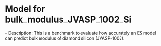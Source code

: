 # Model for bulk_modulus_JVASP_1002_Si
<!--benchmark_description--> - Description: This is a benchmark to evaluate how accurately an ES model can predict bulk modulus of diamond silicon (JVASP-1002).<br><div>            <script type="text/javascript">window.PlotlyConfig = {MathJaxConfig: 'local'};</script>     <script src="https://cdn.plot.ly/plotly-2.9.0.min.js"></script>        <div id="d7fda2f3-1a06-4c1a-8ef2-99f3fb59df1d" class="plotly-graph-div" style="height:100%; width:100%;"></div>      <script type="text/javascript">                  window.PLOTLYENV=window.PLOTLYENV || {};                  if (document.getElementById("d7fda2f3-1a06-4c1a-8ef2-99f3fb59df1d")) {          Plotly.newPlot(            "d7fda2f3-1a06-4c1a-8ef2-99f3fb59df1d",            [{"x":["Tersoff_LAMMPS_ErhartAlbe_2005_SiC__MO_903987585848_004","2005--Erhart-P--Si-C-I--LAMMPS--ipr1","2007--Lee-B-J--Si--LAMMPS--ipr1","2014--Kang-K-H--Si-C--LAMMPS--ipr1","Tersoff_LAMMPS_ErhartAlbe_2005SiII_SiC__MO_408791041969_003","2005--Erhart-P--Si-C-II--LAMMPS--ipr1","2007--Kumagai-T--Si--LAMMPS--ipr1","2019--Aslam-I--Fe-Mn-Si-C--LAMMPS--ipr1","EDIP_JustoBazantKaxiras_1998_Si__MO_958932894036_002","1998--Justo-J-F--Si--LAMMPS--ipr1","2017--Purja-Pun-G-P--Si--LAMMPS--ipr1","ThreeBodyBondOrder_PPM_PurjaPunMishin_2017_Si__MO_566683736730_000","Tersoff_LAMMPS_Tersoff_1988T2_Si__MO_245095684871_003","1988--Tersoff-J--Si-b--LAMMPS--ipr1","Si.tersoff","SiC_1989.tersoff","1988--Tersoff-J--Si-c--LAMMPS--ipr1","Tersoff_LAMMPS_Tersoff_1988T3_Si__MO_186459956893_003","ffield.comb","Tersoff_LAMMPS_Tersoff_1989_SiC__MO_171585019474_003","1989--Tersoff-J--Si-Ge--LAMMPS--ipr1","1994--Tersoff-J--Si-C--LAMMPS--ipr1","1989--Tersoff-J--Si-C--LAMMPS--ipr1","1998--Devanathan-R--Si-C--LAMMPS--ipr1","1990--Tersoff-J--Si-C--LAMMPS--ipr1","Tersoff_LAMMPS_Tersoff_1989_SiGe__MO_350526375143_003","2007--Munetoh-S--Si-O--LAMMPS--ipr1","SiO.tersoff","SiC.tersoff","1985--Stillinger-F-H--Si--LAMMPS--ipr1","2011--Du-Y-A--Si--LAMMPS--ipr1","ThreeBodyBondOrder_WR_WangRockett_1991_Si__MO_081872846741_000","2012--Jiang-C--Si-C--LAMMPS--ipr1","SNAP_ZuoChenLi_2019_Si__MO_869330304805_000","SNAP_ZuoChenLi_2019quadratic_Si__MO_721469752060_000","ThreeBodyCluster_Gong_Gong_1993_Si__MO_407755720412_000","2000--Lenosky-T-J--Si--LAMMPS--ipr1","ThreeBodyCluster_SRS_StephensonRadnySmith_1996_Si__MO_604248666067_000","2018--Starikov-S-V--Si-Au--LAMMPS--ipr2","2020--Starikov-S--Si-Au-Al--LAMMPS--ipr2","ThreeBodyCluster_KP_KaxirasPandey_1988_Si__MO_072486242437_000","ThreeBodyCluster_BH_BiswasHamann_1987_Si__MO_019616213550_000"],"y":[0.0071,0.0071,0.0091,0.0101,0.1029,0.1029,0.2071,1.1921,1.2735,1.2747,1.3711,1.3711,1.4261,1.4261,1.4267,1.4333,1.4339,1.4339,1.4367,1.4371,1.4371,1.4371,1.4371,1.4371,1.4371,1.4371,1.4532,1.4567,1.4567,2.2229,2.2871,2.3652,2.4688,6.2285,9.1866,9.3187,10.809,18.7845,23.249,23.473,29.5858,70.0776],"type":"bar"}],            {"title":{"text":"FF-SinglePropertyPrediction-bulk_modulus_JVASP_1002_Si-dft_3d-test-mae","x":0.5},"yaxis":{"title":{"text":"MAE (bulk_modulus_JVASP_1002_Si)"}},"template":{"data":{"bar":[{"error_x":{"color":"#2a3f5f"},"error_y":{"color":"#2a3f5f"},"marker":{"line":{"color":"#E5ECF6","width":0.5},"pattern":{"fillmode":"overlay","size":10,"solidity":0.2}},"type":"bar"}],"barpolar":[{"marker":{"line":{"color":"#E5ECF6","width":0.5},"pattern":{"fillmode":"overlay","size":10,"solidity":0.2}},"type":"barpolar"}],"carpet":[{"aaxis":{"endlinecolor":"#2a3f5f","gridcolor":"white","linecolor":"white","minorgridcolor":"white","startlinecolor":"#2a3f5f"},"baxis":{"endlinecolor":"#2a3f5f","gridcolor":"white","linecolor":"white","minorgridcolor":"white","startlinecolor":"#2a3f5f"},"type":"carpet"}],"choropleth":[{"colorbar":{"outlinewidth":0,"ticks":""},"type":"choropleth"}],"contour":[{"colorbar":{"outlinewidth":0,"ticks":""},"colorscale":[[0.0,"#0d0887"],[0.1111111111111111,"#46039f"],[0.2222222222222222,"#7201a8"],[0.3333333333333333,"#9c179e"],[0.4444444444444444,"#bd3786"],[0.5555555555555556,"#d8576b"],[0.6666666666666666,"#ed7953"],[0.7777777777777778,"#fb9f3a"],[0.8888888888888888,"#fdca26"],[1.0,"#f0f921"]],"type":"contour"}],"contourcarpet":[{"colorbar":{"outlinewidth":0,"ticks":""},"type":"contourcarpet"}],"heatmap":[{"colorbar":{"outlinewidth":0,"ticks":""},"colorscale":[[0.0,"#0d0887"],[0.1111111111111111,"#46039f"],[0.2222222222222222,"#7201a8"],[0.3333333333333333,"#9c179e"],[0.4444444444444444,"#bd3786"],[0.5555555555555556,"#d8576b"],[0.6666666666666666,"#ed7953"],[0.7777777777777778,"#fb9f3a"],[0.8888888888888888,"#fdca26"],[1.0,"#f0f921"]],"type":"heatmap"}],"heatmapgl":[{"colorbar":{"outlinewidth":0,"ticks":""},"colorscale":[[0.0,"#0d0887"],[0.1111111111111111,"#46039f"],[0.2222222222222222,"#7201a8"],[0.3333333333333333,"#9c179e"],[0.4444444444444444,"#bd3786"],[0.5555555555555556,"#d8576b"],[0.6666666666666666,"#ed7953"],[0.7777777777777778,"#fb9f3a"],[0.8888888888888888,"#fdca26"],[1.0,"#f0f921"]],"type":"heatmapgl"}],"histogram":[{"marker":{"pattern":{"fillmode":"overlay","size":10,"solidity":0.2}},"type":"histogram"}],"histogram2d":[{"colorbar":{"outlinewidth":0,"ticks":""},"colorscale":[[0.0,"#0d0887"],[0.1111111111111111,"#46039f"],[0.2222222222222222,"#7201a8"],[0.3333333333333333,"#9c179e"],[0.4444444444444444,"#bd3786"],[0.5555555555555556,"#d8576b"],[0.6666666666666666,"#ed7953"],[0.7777777777777778,"#fb9f3a"],[0.8888888888888888,"#fdca26"],[1.0,"#f0f921"]],"type":"histogram2d"}],"histogram2dcontour":[{"colorbar":{"outlinewidth":0,"ticks":""},"colorscale":[[0.0,"#0d0887"],[0.1111111111111111,"#46039f"],[0.2222222222222222,"#7201a8"],[0.3333333333333333,"#9c179e"],[0.4444444444444444,"#bd3786"],[0.5555555555555556,"#d8576b"],[0.6666666666666666,"#ed7953"],[0.7777777777777778,"#fb9f3a"],[0.8888888888888888,"#fdca26"],[1.0,"#f0f921"]],"type":"histogram2dcontour"}],"mesh3d":[{"colorbar":{"outlinewidth":0,"ticks":""},"type":"mesh3d"}],"parcoords":[{"line":{"colorbar":{"outlinewidth":0,"ticks":""}},"type":"parcoords"}],"pie":[{"automargin":true,"type":"pie"}],"scatter":[{"marker":{"colorbar":{"outlinewidth":0,"ticks":""}},"type":"scatter"}],"scatter3d":[{"line":{"colorbar":{"outlinewidth":0,"ticks":""}},"marker":{"colorbar":{"outlinewidth":0,"ticks":""}},"type":"scatter3d"}],"scattercarpet":[{"marker":{"colorbar":{"outlinewidth":0,"ticks":""}},"type":"scattercarpet"}],"scattergeo":[{"marker":{"colorbar":{"outlinewidth":0,"ticks":""}},"type":"scattergeo"}],"scattergl":[{"marker":{"colorbar":{"outlinewidth":0,"ticks":""}},"type":"scattergl"}],"scattermapbox":[{"marker":{"colorbar":{"outlinewidth":0,"ticks":""}},"type":"scattermapbox"}],"scatterpolar":[{"marker":{"colorbar":{"outlinewidth":0,"ticks":""}},"type":"scatterpolar"}],"scatterpolargl":[{"marker":{"colorbar":{"outlinewidth":0,"ticks":""}},"type":"scatterpolargl"}],"scatterternary":[{"marker":{"colorbar":{"outlinewidth":0,"ticks":""}},"type":"scatterternary"}],"surface":[{"colorbar":{"outlinewidth":0,"ticks":""},"colorscale":[[0.0,"#0d0887"],[0.1111111111111111,"#46039f"],[0.2222222222222222,"#7201a8"],[0.3333333333333333,"#9c179e"],[0.4444444444444444,"#bd3786"],[0.5555555555555556,"#d8576b"],[0.6666666666666666,"#ed7953"],[0.7777777777777778,"#fb9f3a"],[0.8888888888888888,"#fdca26"],[1.0,"#f0f921"]],"type":"surface"}],"table":[{"cells":{"fill":{"color":"#EBF0F8"},"line":{"color":"white"}},"header":{"fill":{"color":"#C8D4E3"},"line":{"color":"white"}},"type":"table"}]},"layout":{"annotationdefaults":{"arrowcolor":"#2a3f5f","arrowhead":0,"arrowwidth":1},"autotypenumbers":"strict","coloraxis":{"colorbar":{"outlinewidth":0,"ticks":""}},"colorscale":{"diverging":[[0,"#8e0152"],[0.1,"#c51b7d"],[0.2,"#de77ae"],[0.3,"#f1b6da"],[0.4,"#fde0ef"],[0.5,"#f7f7f7"],[0.6,"#e6f5d0"],[0.7,"#b8e186"],[0.8,"#7fbc41"],[0.9,"#4d9221"],[1,"#276419"]],"sequential":[[0.0,"#0d0887"],[0.1111111111111111,"#46039f"],[0.2222222222222222,"#7201a8"],[0.3333333333333333,"#9c179e"],[0.4444444444444444,"#bd3786"],[0.5555555555555556,"#d8576b"],[0.6666666666666666,"#ed7953"],[0.7777777777777778,"#fb9f3a"],[0.8888888888888888,"#fdca26"],[1.0,"#f0f921"]],"sequentialminus":[[0.0,"#0d0887"],[0.1111111111111111,"#46039f"],[0.2222222222222222,"#7201a8"],[0.3333333333333333,"#9c179e"],[0.4444444444444444,"#bd3786"],[0.5555555555555556,"#d8576b"],[0.6666666666666666,"#ed7953"],[0.7777777777777778,"#fb9f3a"],[0.8888888888888888,"#fdca26"],[1.0,"#f0f921"]]},"colorway":["#636efa","#EF553B","#00cc96","#ab63fa","#FFA15A","#19d3f3","#FF6692","#B6E880","#FF97FF","#FECB52"],"font":{"color":"#2a3f5f"},"geo":{"bgcolor":"white","lakecolor":"white","landcolor":"#E5ECF6","showlakes":true,"showland":true,"subunitcolor":"white"},"hoverlabel":{"align":"left"},"hovermode":"closest","mapbox":{"style":"light"},"paper_bgcolor":"white","plot_bgcolor":"#E5ECF6","polar":{"angularaxis":{"gridcolor":"white","linecolor":"white","ticks":""},"bgcolor":"#E5ECF6","radialaxis":{"gridcolor":"white","linecolor":"white","ticks":""}},"scene":{"xaxis":{"backgroundcolor":"#E5ECF6","gridcolor":"white","gridwidth":2,"linecolor":"white","showbackground":true,"ticks":"","zerolinecolor":"white"},"yaxis":{"backgroundcolor":"#E5ECF6","gridcolor":"white","gridwidth":2,"linecolor":"white","showbackground":true,"ticks":"","zerolinecolor":"white"},"zaxis":{"backgroundcolor":"#E5ECF6","gridcolor":"white","gridwidth":2,"linecolor":"white","showbackground":true,"ticks":"","zerolinecolor":"white"}},"shapedefaults":{"line":{"color":"#2a3f5f"}},"ternary":{"aaxis":{"gridcolor":"white","linecolor":"white","ticks":""},"baxis":{"gridcolor":"white","linecolor":"white","ticks":""},"bgcolor":"#E5ECF6","caxis":{"gridcolor":"white","linecolor":"white","ticks":""}},"title":{"x":0.05},"xaxis":{"automargin":true,"gridcolor":"white","linecolor":"white","ticks":"","title":{"standoff":15},"zerolinecolor":"white","zerolinewidth":2},"yaxis":{"automargin":true,"gridcolor":"white","linecolor":"white","ticks":"","title":{"standoff":15},"zerolinecolor":"white","zerolinewidth":2}}}},            {"responsive": true}          )        };              </script>    </div><br>Reference(s): [https://jarvis.nist.gov/jarvisff/](https://jarvis.nist.gov/jarvisff/), [https://www.ctcms.nist.gov/potentials/](https://www.ctcms.nist.gov/potentials/), [https://doi.org/10.48550/arXiv.2305.11842](https://doi.org/10.48550/arXiv.2305.11842), [https://www.nature.com/articles/s41524-020-00440-1](https://www.nature.com/articles/s41524-020-00440-1)<br>


<h2>Model benchmarks</h2>
<table style="width:100%" id="j_table">
 <thead>
  <tr>
<th>Model name</th>
    <th>Dataset</th>
   <!-- <th>Method</th>-->
    <th>MAE</th>
    <th>Team name</th>
    <th>Dataset size</th>
    <th>Date submitted</th>
    <th>Notes</th>
  </tr>
 </thead>
<!--table_content--><tr><td><a href="https://github.com/usnistgov/jarvis_leaderboard/tree/main/jarvis_leaderboard/contributions/SiC_1989.tersoff" target="_blank">SiC_1989.tersoff</a></td><td>dft_3d</td><td>1.4333</td><td>JARVIS-FF</td><td>1</td><td>01-14-2023</td><td><a href="https://github.com/usnistgov/jarvis_leaderboard/tree/main/jarvis_leaderboard/contributions/SiC_1989.tersoff/FF-SinglePropertyPrediction-bulk_modulus_JVASP_1002_Si-dft_3d-test-mae.csv.zip" target="_blank">CSV</a>, <a href="https://github.com/usnistgov/jarvis_leaderboard/tree/main/jarvis_leaderboard/benchmarks/FF/SinglePropertyPrediction/dft_3d_bulk_modulus_JVASP_1002_Si.json.zip" target="_blank">JSON</a>, <a href="https://github.com/usnistgov/jarvis_leaderboard/tree/main/jarvis_leaderboard/contributions/SiC_1989.tersoff/run.sh " target="_blank">run.sh</a>, <a href="https://github.com/usnistgov/jarvis_leaderboard/tree/main/jarvis_leaderboard/contributions/SiC_1989.tersoff/metadata.json " target="_blank">Info</a>, <a href="https://www.ctcms.nist.gov/~knc6/static/JARVIS-DFT/JVASP-1002.xml " target="_blank">JVASP-1002</a></td></tr><!--table_content--><tr><td><a href="https://github.com/usnistgov/jarvis_leaderboard/tree/main/jarvis_leaderboard/contributions/1988--Tersoff-J--Si-c--LAMMPS--ipr1" target="_blank">1988--Tersoff-J--Si-c--LAMMPS--ipr1</a></td><td>dft_3d</td><td>1.4339</td><td>IPR</td><td>1</td><td>01-03-2024</td><td><a href="https://github.com/usnistgov/jarvis_leaderboard/tree/main/jarvis_leaderboard/contributions/1988--Tersoff-J--Si-c--LAMMPS--ipr1/FF-SinglePropertyPrediction-bulk_modulus_JVASP_1002_Si-dft_3d-test-mae.csv.zip" target="_blank">CSV</a>, <a href="https://github.com/usnistgov/jarvis_leaderboard/tree/main/jarvis_leaderboard/benchmarks/FF/SinglePropertyPrediction/dft_3d_bulk_modulus_JVASP_1002_Si.json.zip" target="_blank">JSON</a>, <a href="https://github.com/usnistgov/jarvis_leaderboard/tree/main/jarvis_leaderboard/contributions/1988--Tersoff-J--Si-c--LAMMPS--ipr1/run.sh " target="_blank">run.sh</a>, <a href="https://github.com/usnistgov/jarvis_leaderboard/tree/main/jarvis_leaderboard/contributions/1988--Tersoff-J--Si-c--LAMMPS--ipr1/metadata.json " target="_blank">Info</a>, <a href="https://www.ctcms.nist.gov/~knc6/static/JARVIS-DFT/JVASP-1002.xml " target="_blank">JVASP-1002</a></td></tr><!--table_content--><tr><td><a href="https://github.com/usnistgov/jarvis_leaderboard/tree/main/jarvis_leaderboard/contributions/Tersoff_LAMMPS_Tersoff_1989_SiC__MO_171585019474_003" target="_blank">Tersoff_LAMMPS_Tersoff_1989_SiC__MO_171585019474_003</a></td><td>dft_3d</td><td>1.4371</td><td>IPR</td><td>1</td><td>01-03-2024</td><td><a href="https://github.com/usnistgov/jarvis_leaderboard/tree/main/jarvis_leaderboard/contributions/Tersoff_LAMMPS_Tersoff_1989_SiC__MO_171585019474_003/FF-SinglePropertyPrediction-bulk_modulus_JVASP_1002_Si-dft_3d-test-mae.csv.zip" target="_blank">CSV</a>, <a href="https://github.com/usnistgov/jarvis_leaderboard/tree/main/jarvis_leaderboard/benchmarks/FF/SinglePropertyPrediction/dft_3d_bulk_modulus_JVASP_1002_Si.json.zip" target="_blank">JSON</a>, <a href="https://github.com/usnistgov/jarvis_leaderboard/tree/main/jarvis_leaderboard/contributions/Tersoff_LAMMPS_Tersoff_1989_SiC__MO_171585019474_003/run.sh " target="_blank">run.sh</a>, <a href="https://github.com/usnistgov/jarvis_leaderboard/tree/main/jarvis_leaderboard/contributions/Tersoff_LAMMPS_Tersoff_1989_SiC__MO_171585019474_003/metadata.json " target="_blank">Info</a>, <a href="https://www.ctcms.nist.gov/~knc6/static/JARVIS-DFT/JVASP-1002.xml " target="_blank">JVASP-1002</a></td></tr><!--table_content--><tr><td><a href="https://github.com/usnistgov/jarvis_leaderboard/tree/main/jarvis_leaderboard/contributions/1989--Tersoff-J--Si-Ge--LAMMPS--ipr1" target="_blank">1989--Tersoff-J--Si-Ge--LAMMPS--ipr1</a></td><td>dft_3d</td><td>1.4371</td><td>IPR</td><td>1</td><td>01-03-2024</td><td><a href="https://github.com/usnistgov/jarvis_leaderboard/tree/main/jarvis_leaderboard/contributions/1989--Tersoff-J--Si-Ge--LAMMPS--ipr1/FF-SinglePropertyPrediction-bulk_modulus_JVASP_1002_Si-dft_3d-test-mae.csv.zip" target="_blank">CSV</a>, <a href="https://github.com/usnistgov/jarvis_leaderboard/tree/main/jarvis_leaderboard/benchmarks/FF/SinglePropertyPrediction/dft_3d_bulk_modulus_JVASP_1002_Si.json.zip" target="_blank">JSON</a>, <a href="https://github.com/usnistgov/jarvis_leaderboard/tree/main/jarvis_leaderboard/contributions/1989--Tersoff-J--Si-Ge--LAMMPS--ipr1/run.sh " target="_blank">run.sh</a>, <a href="https://github.com/usnistgov/jarvis_leaderboard/tree/main/jarvis_leaderboard/contributions/1989--Tersoff-J--Si-Ge--LAMMPS--ipr1/metadata.json " target="_blank">Info</a>, <a href="https://www.ctcms.nist.gov/~knc6/static/JARVIS-DFT/JVASP-1002.xml " target="_blank">JVASP-1002</a></td></tr><!--table_content--><tr><td><a href="https://github.com/usnistgov/jarvis_leaderboard/tree/main/jarvis_leaderboard/contributions/1998--Justo-J-F--Si--LAMMPS--ipr1" target="_blank">1998--Justo-J-F--Si--LAMMPS--ipr1</a></td><td>dft_3d</td><td>1.2747</td><td>IPR</td><td>1</td><td>01-03-2024</td><td><a href="https://github.com/usnistgov/jarvis_leaderboard/tree/main/jarvis_leaderboard/contributions/1998--Justo-J-F--Si--LAMMPS--ipr1/FF-SinglePropertyPrediction-bulk_modulus_JVASP_1002_Si-dft_3d-test-mae.csv.zip" target="_blank">CSV</a>, <a href="https://github.com/usnistgov/jarvis_leaderboard/tree/main/jarvis_leaderboard/benchmarks/FF/SinglePropertyPrediction/dft_3d_bulk_modulus_JVASP_1002_Si.json.zip" target="_blank">JSON</a>, <a href="https://github.com/usnistgov/jarvis_leaderboard/tree/main/jarvis_leaderboard/contributions/1998--Justo-J-F--Si--LAMMPS--ipr1/run.sh " target="_blank">run.sh</a>, <a href="https://github.com/usnistgov/jarvis_leaderboard/tree/main/jarvis_leaderboard/contributions/1998--Justo-J-F--Si--LAMMPS--ipr1/metadata.json " target="_blank">Info</a>, <a href="https://www.ctcms.nist.gov/~knc6/static/JARVIS-DFT/JVASP-1002.xml " target="_blank">JVASP-1002</a></td></tr><!--table_content--><tr><td><a href="https://github.com/usnistgov/jarvis_leaderboard/tree/main/jarvis_leaderboard/contributions/Tersoff_LAMMPS_ErhartAlbe_2005_SiC__MO_903987585848_004" target="_blank">Tersoff_LAMMPS_ErhartAlbe_2005_SiC__MO_903987585848_004</a></td><td>dft_3d</td><td>0.0071</td><td>IPR</td><td>1</td><td>01-03-2024</td><td><a href="https://github.com/usnistgov/jarvis_leaderboard/tree/main/jarvis_leaderboard/contributions/Tersoff_LAMMPS_ErhartAlbe_2005_SiC__MO_903987585848_004/FF-SinglePropertyPrediction-bulk_modulus_JVASP_1002_Si-dft_3d-test-mae.csv.zip" target="_blank">CSV</a>, <a href="https://github.com/usnistgov/jarvis_leaderboard/tree/main/jarvis_leaderboard/benchmarks/FF/SinglePropertyPrediction/dft_3d_bulk_modulus_JVASP_1002_Si.json.zip" target="_blank">JSON</a>, <a href="https://github.com/usnistgov/jarvis_leaderboard/tree/main/jarvis_leaderboard/contributions/Tersoff_LAMMPS_ErhartAlbe_2005_SiC__MO_903987585848_004/run.sh " target="_blank">run.sh</a>, <a href="https://github.com/usnistgov/jarvis_leaderboard/tree/main/jarvis_leaderboard/contributions/Tersoff_LAMMPS_ErhartAlbe_2005_SiC__MO_903987585848_004/metadata.json " target="_blank">Info</a>, <a href="https://www.ctcms.nist.gov/~knc6/static/JARVIS-DFT/JVASP-1002.xml " target="_blank">JVASP-1002</a></td></tr><!--table_content--><tr><td><a href="https://github.com/usnistgov/jarvis_leaderboard/tree/main/jarvis_leaderboard/contributions/SiO.tersoff" target="_blank">SiO.tersoff</a></td><td>dft_3d</td><td>1.4567</td><td>JARVIS-FF</td><td>1</td><td>01-14-2023</td><td><a href="https://github.com/usnistgov/jarvis_leaderboard/tree/main/jarvis_leaderboard/contributions/SiO.tersoff/FF-SinglePropertyPrediction-bulk_modulus_JVASP_1002_Si-dft_3d-test-mae.csv.zip" target="_blank">CSV</a>, <a href="https://github.com/usnistgov/jarvis_leaderboard/tree/main/jarvis_leaderboard/benchmarks/FF/SinglePropertyPrediction/dft_3d_bulk_modulus_JVASP_1002_Si.json.zip" target="_blank">JSON</a>, <a href="https://github.com/usnistgov/jarvis_leaderboard/tree/main/jarvis_leaderboard/contributions/SiO.tersoff/run.sh " target="_blank">run.sh</a>, <a href="https://github.com/usnistgov/jarvis_leaderboard/tree/main/jarvis_leaderboard/contributions/SiO.tersoff/metadata.json " target="_blank">Info</a>, <a href="https://www.ctcms.nist.gov/~knc6/static/JARVIS-DFT/JVASP-1002.xml " target="_blank">JVASP-1002</a></td></tr><!--table_content--><tr><td><a href="https://github.com/usnistgov/jarvis_leaderboard/tree/main/jarvis_leaderboard/contributions/2000--Lenosky-T-J--Si--LAMMPS--ipr1" target="_blank">2000--Lenosky-T-J--Si--LAMMPS--ipr1</a></td><td>dft_3d</td><td>10.809</td><td>IPR</td><td>1</td><td>01-03-2024</td><td><a href="https://github.com/usnistgov/jarvis_leaderboard/tree/main/jarvis_leaderboard/contributions/2000--Lenosky-T-J--Si--LAMMPS--ipr1/FF-SinglePropertyPrediction-bulk_modulus_JVASP_1002_Si-dft_3d-test-mae.csv.zip" target="_blank">CSV</a>, <a href="https://github.com/usnistgov/jarvis_leaderboard/tree/main/jarvis_leaderboard/benchmarks/FF/SinglePropertyPrediction/dft_3d_bulk_modulus_JVASP_1002_Si.json.zip" target="_blank">JSON</a>, <a href="https://github.com/usnistgov/jarvis_leaderboard/tree/main/jarvis_leaderboard/contributions/2000--Lenosky-T-J--Si--LAMMPS--ipr1/run.sh " target="_blank">run.sh</a>, <a href="https://github.com/usnistgov/jarvis_leaderboard/tree/main/jarvis_leaderboard/contributions/2000--Lenosky-T-J--Si--LAMMPS--ipr1/metadata.json " target="_blank">Info</a>, <a href="https://www.ctcms.nist.gov/~knc6/static/JARVIS-DFT/JVASP-1002.xml " target="_blank">JVASP-1002</a></td></tr><!--table_content--><tr><td><a href="https://github.com/usnistgov/jarvis_leaderboard/tree/main/jarvis_leaderboard/contributions/ThreeBodyCluster_SRS_StephensonRadnySmith_1996_Si__MO_604248666067_000" target="_blank">ThreeBodyCluster_SRS_StephensonRadnySmith_1996_Si__MO_604248666067_000</a></td><td>dft_3d</td><td>18.7845</td><td>IPR</td><td>1</td><td>01-03-2024</td><td><a href="https://github.com/usnistgov/jarvis_leaderboard/tree/main/jarvis_leaderboard/contributions/ThreeBodyCluster_SRS_StephensonRadnySmith_1996_Si__MO_604248666067_000/FF-SinglePropertyPrediction-bulk_modulus_JVASP_1002_Si-dft_3d-test-mae.csv.zip" target="_blank">CSV</a>, <a href="https://github.com/usnistgov/jarvis_leaderboard/tree/main/jarvis_leaderboard/benchmarks/FF/SinglePropertyPrediction/dft_3d_bulk_modulus_JVASP_1002_Si.json.zip" target="_blank">JSON</a>, <a href="https://github.com/usnistgov/jarvis_leaderboard/tree/main/jarvis_leaderboard/contributions/ThreeBodyCluster_SRS_StephensonRadnySmith_1996_Si__MO_604248666067_000/run.sh " target="_blank">run.sh</a>, <a href="https://github.com/usnistgov/jarvis_leaderboard/tree/main/jarvis_leaderboard/contributions/ThreeBodyCluster_SRS_StephensonRadnySmith_1996_Si__MO_604248666067_000/metadata.json " target="_blank">Info</a>, <a href="https://www.ctcms.nist.gov/~knc6/static/JARVIS-DFT/JVASP-1002.xml " target="_blank">JVASP-1002</a></td></tr><!--table_content--><tr><td><a href="https://github.com/usnistgov/jarvis_leaderboard/tree/main/jarvis_leaderboard/contributions/1989--Tersoff-J--Si-C--LAMMPS--ipr1" target="_blank">1989--Tersoff-J--Si-C--LAMMPS--ipr1</a></td><td>dft_3d</td><td>1.4371</td><td>IPR</td><td>1</td><td>01-03-2024</td><td><a href="https://github.com/usnistgov/jarvis_leaderboard/tree/main/jarvis_leaderboard/contributions/1989--Tersoff-J--Si-C--LAMMPS--ipr1/FF-SinglePropertyPrediction-bulk_modulus_JVASP_1002_Si-dft_3d-test-mae.csv.zip" target="_blank">CSV</a>, <a href="https://github.com/usnistgov/jarvis_leaderboard/tree/main/jarvis_leaderboard/benchmarks/FF/SinglePropertyPrediction/dft_3d_bulk_modulus_JVASP_1002_Si.json.zip" target="_blank">JSON</a>, <a href="https://github.com/usnistgov/jarvis_leaderboard/tree/main/jarvis_leaderboard/contributions/1989--Tersoff-J--Si-C--LAMMPS--ipr1/run.sh " target="_blank">run.sh</a>, <a href="https://github.com/usnistgov/jarvis_leaderboard/tree/main/jarvis_leaderboard/contributions/1989--Tersoff-J--Si-C--LAMMPS--ipr1/metadata.json " target="_blank">Info</a>, <a href="https://www.ctcms.nist.gov/~knc6/static/JARVIS-DFT/JVASP-1002.xml " target="_blank">JVASP-1002</a></td></tr><!--table_content--><tr><td><a href="https://github.com/usnistgov/jarvis_leaderboard/tree/main/jarvis_leaderboard/contributions/Tersoff_LAMMPS_ErhartAlbe_2005SiII_SiC__MO_408791041969_003" target="_blank">Tersoff_LAMMPS_ErhartAlbe_2005SiII_SiC__MO_408791041969_003</a></td><td>dft_3d</td><td>0.1029</td><td>IPR</td><td>1</td><td>01-03-2024</td><td><a href="https://github.com/usnistgov/jarvis_leaderboard/tree/main/jarvis_leaderboard/contributions/Tersoff_LAMMPS_ErhartAlbe_2005SiII_SiC__MO_408791041969_003/FF-SinglePropertyPrediction-bulk_modulus_JVASP_1002_Si-dft_3d-test-mae.csv.zip" target="_blank">CSV</a>, <a href="https://github.com/usnistgov/jarvis_leaderboard/tree/main/jarvis_leaderboard/benchmarks/FF/SinglePropertyPrediction/dft_3d_bulk_modulus_JVASP_1002_Si.json.zip" target="_blank">JSON</a>, <a href="https://github.com/usnistgov/jarvis_leaderboard/tree/main/jarvis_leaderboard/contributions/Tersoff_LAMMPS_ErhartAlbe_2005SiII_SiC__MO_408791041969_003/run.sh " target="_blank">run.sh</a>, <a href="https://github.com/usnistgov/jarvis_leaderboard/tree/main/jarvis_leaderboard/contributions/Tersoff_LAMMPS_ErhartAlbe_2005SiII_SiC__MO_408791041969_003/metadata.json " target="_blank">Info</a>, <a href="https://www.ctcms.nist.gov/~knc6/static/JARVIS-DFT/JVASP-1002.xml " target="_blank">JVASP-1002</a></td></tr><!--table_content--><tr><td><a href="https://github.com/usnistgov/jarvis_leaderboard/tree/main/jarvis_leaderboard/contributions/1990--Tersoff-J--Si-C--LAMMPS--ipr1" target="_blank">1990--Tersoff-J--Si-C--LAMMPS--ipr1</a></td><td>dft_3d</td><td>1.4371</td><td>IPR</td><td>1</td><td>01-03-2024</td><td><a href="https://github.com/usnistgov/jarvis_leaderboard/tree/main/jarvis_leaderboard/contributions/1990--Tersoff-J--Si-C--LAMMPS--ipr1/FF-SinglePropertyPrediction-bulk_modulus_JVASP_1002_Si-dft_3d-test-mae.csv.zip" target="_blank">CSV</a>, <a href="https://github.com/usnistgov/jarvis_leaderboard/tree/main/jarvis_leaderboard/benchmarks/FF/SinglePropertyPrediction/dft_3d_bulk_modulus_JVASP_1002_Si.json.zip" target="_blank">JSON</a>, <a href="https://github.com/usnistgov/jarvis_leaderboard/tree/main/jarvis_leaderboard/contributions/1990--Tersoff-J--Si-C--LAMMPS--ipr1/run.sh " target="_blank">run.sh</a>, <a href="https://github.com/usnistgov/jarvis_leaderboard/tree/main/jarvis_leaderboard/contributions/1990--Tersoff-J--Si-C--LAMMPS--ipr1/metadata.json " target="_blank">Info</a>, <a href="https://www.ctcms.nist.gov/~knc6/static/JARVIS-DFT/JVASP-1002.xml " target="_blank">JVASP-1002</a></td></tr><!--table_content--><tr><td><a href="https://github.com/usnistgov/jarvis_leaderboard/tree/main/jarvis_leaderboard/contributions/2017--Purja-Pun-G-P--Si--LAMMPS--ipr1" target="_blank">2017--Purja-Pun-G-P--Si--LAMMPS--ipr1</a></td><td>dft_3d</td><td>1.3711</td><td>IPR</td><td>1</td><td>01-03-2024</td><td><a href="https://github.com/usnistgov/jarvis_leaderboard/tree/main/jarvis_leaderboard/contributions/2017--Purja-Pun-G-P--Si--LAMMPS--ipr1/FF-SinglePropertyPrediction-bulk_modulus_JVASP_1002_Si-dft_3d-test-mae.csv.zip" target="_blank">CSV</a>, <a href="https://github.com/usnistgov/jarvis_leaderboard/tree/main/jarvis_leaderboard/benchmarks/FF/SinglePropertyPrediction/dft_3d_bulk_modulus_JVASP_1002_Si.json.zip" target="_blank">JSON</a>, <a href="https://github.com/usnistgov/jarvis_leaderboard/tree/main/jarvis_leaderboard/contributions/2017--Purja-Pun-G-P--Si--LAMMPS--ipr1/run.sh " target="_blank">run.sh</a>, <a href="https://github.com/usnistgov/jarvis_leaderboard/tree/main/jarvis_leaderboard/contributions/2017--Purja-Pun-G-P--Si--LAMMPS--ipr1/metadata.json " target="_blank">Info</a>, <a href="https://www.ctcms.nist.gov/~knc6/static/JARVIS-DFT/JVASP-1002.xml " target="_blank">JVASP-1002</a></td></tr><!--table_content--><tr><td><a href="https://github.com/usnistgov/jarvis_leaderboard/tree/main/jarvis_leaderboard/contributions/2007--Kumagai-T--Si--LAMMPS--ipr1" target="_blank">2007--Kumagai-T--Si--LAMMPS--ipr1</a></td><td>dft_3d</td><td>0.2071</td><td>IPR</td><td>1</td><td>01-03-2024</td><td><a href="https://github.com/usnistgov/jarvis_leaderboard/tree/main/jarvis_leaderboard/contributions/2007--Kumagai-T--Si--LAMMPS--ipr1/FF-SinglePropertyPrediction-bulk_modulus_JVASP_1002_Si-dft_3d-test-mae.csv.zip" target="_blank">CSV</a>, <a href="https://github.com/usnistgov/jarvis_leaderboard/tree/main/jarvis_leaderboard/benchmarks/FF/SinglePropertyPrediction/dft_3d_bulk_modulus_JVASP_1002_Si.json.zip" target="_blank">JSON</a>, <a href="https://github.com/usnistgov/jarvis_leaderboard/tree/main/jarvis_leaderboard/contributions/2007--Kumagai-T--Si--LAMMPS--ipr1/run.sh " target="_blank">run.sh</a>, <a href="https://github.com/usnistgov/jarvis_leaderboard/tree/main/jarvis_leaderboard/contributions/2007--Kumagai-T--Si--LAMMPS--ipr1/metadata.json " target="_blank">Info</a>, <a href="https://www.ctcms.nist.gov/~knc6/static/JARVIS-DFT/JVASP-1002.xml " target="_blank">JVASP-1002</a></td></tr><!--table_content--><tr><td><a href="https://github.com/usnistgov/jarvis_leaderboard/tree/main/jarvis_leaderboard/contributions/2005--Erhart-P--Si-C-II--LAMMPS--ipr1" target="_blank">2005--Erhart-P--Si-C-II--LAMMPS--ipr1</a></td><td>dft_3d</td><td>0.1029</td><td>IPR</td><td>1</td><td>01-03-2024</td><td><a href="https://github.com/usnistgov/jarvis_leaderboard/tree/main/jarvis_leaderboard/contributions/2005--Erhart-P--Si-C-II--LAMMPS--ipr1/FF-SinglePropertyPrediction-bulk_modulus_JVASP_1002_Si-dft_3d-test-mae.csv.zip" target="_blank">CSV</a>, <a href="https://github.com/usnistgov/jarvis_leaderboard/tree/main/jarvis_leaderboard/benchmarks/FF/SinglePropertyPrediction/dft_3d_bulk_modulus_JVASP_1002_Si.json.zip" target="_blank">JSON</a>, <a href="https://github.com/usnistgov/jarvis_leaderboard/tree/main/jarvis_leaderboard/contributions/2005--Erhart-P--Si-C-II--LAMMPS--ipr1/run.sh " target="_blank">run.sh</a>, <a href="https://github.com/usnistgov/jarvis_leaderboard/tree/main/jarvis_leaderboard/contributions/2005--Erhart-P--Si-C-II--LAMMPS--ipr1/metadata.json " target="_blank">Info</a>, <a href="https://www.ctcms.nist.gov/~knc6/static/JARVIS-DFT/JVASP-1002.xml " target="_blank">JVASP-1002</a></td></tr><!--table_content--><tr><td><a href="https://github.com/usnistgov/jarvis_leaderboard/tree/main/jarvis_leaderboard/contributions/SNAP_ZuoChenLi_2019quadratic_Si__MO_721469752060_000" target="_blank">SNAP_ZuoChenLi_2019quadratic_Si__MO_721469752060_000</a></td><td>dft_3d</td><td>9.1866</td><td>IPR</td><td>1</td><td>01-03-2024</td><td><a href="https://github.com/usnistgov/jarvis_leaderboard/tree/main/jarvis_leaderboard/contributions/SNAP_ZuoChenLi_2019quadratic_Si__MO_721469752060_000/FF-SinglePropertyPrediction-bulk_modulus_JVASP_1002_Si-dft_3d-test-mae.csv.zip" target="_blank">CSV</a>, <a href="https://github.com/usnistgov/jarvis_leaderboard/tree/main/jarvis_leaderboard/benchmarks/FF/SinglePropertyPrediction/dft_3d_bulk_modulus_JVASP_1002_Si.json.zip" target="_blank">JSON</a>, <a href="https://github.com/usnistgov/jarvis_leaderboard/tree/main/jarvis_leaderboard/contributions/SNAP_ZuoChenLi_2019quadratic_Si__MO_721469752060_000/run.sh " target="_blank">run.sh</a>, <a href="https://github.com/usnistgov/jarvis_leaderboard/tree/main/jarvis_leaderboard/contributions/SNAP_ZuoChenLi_2019quadratic_Si__MO_721469752060_000/metadata.json " target="_blank">Info</a>, <a href="https://www.ctcms.nist.gov/~knc6/static/JARVIS-DFT/JVASP-1002.xml " target="_blank">JVASP-1002</a></td></tr><!--table_content--><tr><td><a href="https://github.com/usnistgov/jarvis_leaderboard/tree/main/jarvis_leaderboard/contributions/2011--Du-Y-A--Si--LAMMPS--ipr1" target="_blank">2011--Du-Y-A--Si--LAMMPS--ipr1</a></td><td>dft_3d</td><td>2.2871</td><td>IPR</td><td>1</td><td>01-03-2024</td><td><a href="https://github.com/usnistgov/jarvis_leaderboard/tree/main/jarvis_leaderboard/contributions/2011--Du-Y-A--Si--LAMMPS--ipr1/FF-SinglePropertyPrediction-bulk_modulus_JVASP_1002_Si-dft_3d-test-mae.csv.zip" target="_blank">CSV</a>, <a href="https://github.com/usnistgov/jarvis_leaderboard/tree/main/jarvis_leaderboard/benchmarks/FF/SinglePropertyPrediction/dft_3d_bulk_modulus_JVASP_1002_Si.json.zip" target="_blank">JSON</a>, <a href="https://github.com/usnistgov/jarvis_leaderboard/tree/main/jarvis_leaderboard/contributions/2011--Du-Y-A--Si--LAMMPS--ipr1/run.sh " target="_blank">run.sh</a>, <a href="https://github.com/usnistgov/jarvis_leaderboard/tree/main/jarvis_leaderboard/contributions/2011--Du-Y-A--Si--LAMMPS--ipr1/metadata.json " target="_blank">Info</a>, <a href="https://www.ctcms.nist.gov/~knc6/static/JARVIS-DFT/JVASP-1002.xml " target="_blank">JVASP-1002</a></td></tr><!--table_content--><tr><td><a href="https://github.com/usnistgov/jarvis_leaderboard/tree/main/jarvis_leaderboard/contributions/Tersoff_LAMMPS_Tersoff_1989_SiGe__MO_350526375143_003" target="_blank">Tersoff_LAMMPS_Tersoff_1989_SiGe__MO_350526375143_003</a></td><td>dft_3d</td><td>1.4371</td><td>IPR</td><td>1</td><td>01-03-2024</td><td><a href="https://github.com/usnistgov/jarvis_leaderboard/tree/main/jarvis_leaderboard/contributions/Tersoff_LAMMPS_Tersoff_1989_SiGe__MO_350526375143_003/FF-SinglePropertyPrediction-bulk_modulus_JVASP_1002_Si-dft_3d-test-mae.csv.zip" target="_blank">CSV</a>, <a href="https://github.com/usnistgov/jarvis_leaderboard/tree/main/jarvis_leaderboard/benchmarks/FF/SinglePropertyPrediction/dft_3d_bulk_modulus_JVASP_1002_Si.json.zip" target="_blank">JSON</a>, <a href="https://github.com/usnistgov/jarvis_leaderboard/tree/main/jarvis_leaderboard/contributions/Tersoff_LAMMPS_Tersoff_1989_SiGe__MO_350526375143_003/run.sh " target="_blank">run.sh</a>, <a href="https://github.com/usnistgov/jarvis_leaderboard/tree/main/jarvis_leaderboard/contributions/Tersoff_LAMMPS_Tersoff_1989_SiGe__MO_350526375143_003/metadata.json " target="_blank">Info</a>, <a href="https://www.ctcms.nist.gov/~knc6/static/JARVIS-DFT/JVASP-1002.xml " target="_blank">JVASP-1002</a></td></tr><!--table_content--><tr><td><a href="https://github.com/usnistgov/jarvis_leaderboard/tree/main/jarvis_leaderboard/contributions/Tersoff_LAMMPS_Tersoff_1988T3_Si__MO_186459956893_003" target="_blank">Tersoff_LAMMPS_Tersoff_1988T3_Si__MO_186459956893_003</a></td><td>dft_3d</td><td>1.4339</td><td>IPR</td><td>1</td><td>01-03-2024</td><td><a href="https://github.com/usnistgov/jarvis_leaderboard/tree/main/jarvis_leaderboard/contributions/Tersoff_LAMMPS_Tersoff_1988T3_Si__MO_186459956893_003/FF-SinglePropertyPrediction-bulk_modulus_JVASP_1002_Si-dft_3d-test-mae.csv.zip" target="_blank">CSV</a>, <a href="https://github.com/usnistgov/jarvis_leaderboard/tree/main/jarvis_leaderboard/benchmarks/FF/SinglePropertyPrediction/dft_3d_bulk_modulus_JVASP_1002_Si.json.zip" target="_blank">JSON</a>, <a href="https://github.com/usnistgov/jarvis_leaderboard/tree/main/jarvis_leaderboard/contributions/Tersoff_LAMMPS_Tersoff_1988T3_Si__MO_186459956893_003/run.sh " target="_blank">run.sh</a>, <a href="https://github.com/usnistgov/jarvis_leaderboard/tree/main/jarvis_leaderboard/contributions/Tersoff_LAMMPS_Tersoff_1988T3_Si__MO_186459956893_003/metadata.json " target="_blank">Info</a>, <a href="https://www.ctcms.nist.gov/~knc6/static/JARVIS-DFT/JVASP-1002.xml " target="_blank">JVASP-1002</a></td></tr><!--table_content--><tr><td><a href="https://github.com/usnistgov/jarvis_leaderboard/tree/main/jarvis_leaderboard/contributions/2020--Starikov-S--Si-Au-Al--LAMMPS--ipr2" target="_blank">2020--Starikov-S--Si-Au-Al--LAMMPS--ipr2</a></td><td>dft_3d</td><td>23.473</td><td>IPR</td><td>1</td><td>01-03-2024</td><td><a href="https://github.com/usnistgov/jarvis_leaderboard/tree/main/jarvis_leaderboard/contributions/2020--Starikov-S--Si-Au-Al--LAMMPS--ipr2/FF-SinglePropertyPrediction-bulk_modulus_JVASP_1002_Si-dft_3d-test-mae.csv.zip" target="_blank">CSV</a>, <a href="https://github.com/usnistgov/jarvis_leaderboard/tree/main/jarvis_leaderboard/benchmarks/FF/SinglePropertyPrediction/dft_3d_bulk_modulus_JVASP_1002_Si.json.zip" target="_blank">JSON</a>, <a href="https://github.com/usnistgov/jarvis_leaderboard/tree/main/jarvis_leaderboard/contributions/2020--Starikov-S--Si-Au-Al--LAMMPS--ipr2/run.sh " target="_blank">run.sh</a>, <a href="https://github.com/usnistgov/jarvis_leaderboard/tree/main/jarvis_leaderboard/contributions/2020--Starikov-S--Si-Au-Al--LAMMPS--ipr2/metadata.json " target="_blank">Info</a>, <a href="https://www.ctcms.nist.gov/~knc6/static/JARVIS-DFT/JVASP-1002.xml " target="_blank">JVASP-1002</a></td></tr><!--table_content--><tr><td><a href="https://github.com/usnistgov/jarvis_leaderboard/tree/main/jarvis_leaderboard/contributions/2007--Lee-B-J--Si--LAMMPS--ipr1" target="_blank">2007--Lee-B-J--Si--LAMMPS--ipr1</a></td><td>dft_3d</td><td>0.0091</td><td>IPR</td><td>1</td><td>01-03-2024</td><td><a href="https://github.com/usnistgov/jarvis_leaderboard/tree/main/jarvis_leaderboard/contributions/2007--Lee-B-J--Si--LAMMPS--ipr1/FF-SinglePropertyPrediction-bulk_modulus_JVASP_1002_Si-dft_3d-test-mae.csv.zip" target="_blank">CSV</a>, <a href="https://github.com/usnistgov/jarvis_leaderboard/tree/main/jarvis_leaderboard/benchmarks/FF/SinglePropertyPrediction/dft_3d_bulk_modulus_JVASP_1002_Si.json.zip" target="_blank">JSON</a>, <a href="https://github.com/usnistgov/jarvis_leaderboard/tree/main/jarvis_leaderboard/contributions/2007--Lee-B-J--Si--LAMMPS--ipr1/run.sh " target="_blank">run.sh</a>, <a href="https://github.com/usnistgov/jarvis_leaderboard/tree/main/jarvis_leaderboard/contributions/2007--Lee-B-J--Si--LAMMPS--ipr1/metadata.json " target="_blank">Info</a>, <a href="https://www.ctcms.nist.gov/~knc6/static/JARVIS-DFT/JVASP-1002.xml " target="_blank">JVASP-1002</a></td></tr><!--table_content--><tr><td><a href="https://github.com/usnistgov/jarvis_leaderboard/tree/main/jarvis_leaderboard/contributions/Tersoff_LAMMPS_Tersoff_1988T2_Si__MO_245095684871_003" target="_blank">Tersoff_LAMMPS_Tersoff_1988T2_Si__MO_245095684871_003</a></td><td>dft_3d</td><td>1.4261</td><td>IPR</td><td>1</td><td>01-03-2024</td><td><a href="https://github.com/usnistgov/jarvis_leaderboard/tree/main/jarvis_leaderboard/contributions/Tersoff_LAMMPS_Tersoff_1988T2_Si__MO_245095684871_003/FF-SinglePropertyPrediction-bulk_modulus_JVASP_1002_Si-dft_3d-test-mae.csv.zip" target="_blank">CSV</a>, <a href="https://github.com/usnistgov/jarvis_leaderboard/tree/main/jarvis_leaderboard/benchmarks/FF/SinglePropertyPrediction/dft_3d_bulk_modulus_JVASP_1002_Si.json.zip" target="_blank">JSON</a>, <a href="https://github.com/usnistgov/jarvis_leaderboard/tree/main/jarvis_leaderboard/contributions/Tersoff_LAMMPS_Tersoff_1988T2_Si__MO_245095684871_003/run.sh " target="_blank">run.sh</a>, <a href="https://github.com/usnistgov/jarvis_leaderboard/tree/main/jarvis_leaderboard/contributions/Tersoff_LAMMPS_Tersoff_1988T2_Si__MO_245095684871_003/metadata.json " target="_blank">Info</a>, <a href="https://www.ctcms.nist.gov/~knc6/static/JARVIS-DFT/JVASP-1002.xml " target="_blank">JVASP-1002</a></td></tr><!--table_content--><tr><td><a href="https://github.com/usnistgov/jarvis_leaderboard/tree/main/jarvis_leaderboard/contributions/2014--Kang-K-H--Si-C--LAMMPS--ipr1" target="_blank">2014--Kang-K-H--Si-C--LAMMPS--ipr1</a></td><td>dft_3d</td><td>0.0101</td><td>IPR</td><td>1</td><td>01-03-2024</td><td><a href="https://github.com/usnistgov/jarvis_leaderboard/tree/main/jarvis_leaderboard/contributions/2014--Kang-K-H--Si-C--LAMMPS--ipr1/FF-SinglePropertyPrediction-bulk_modulus_JVASP_1002_Si-dft_3d-test-mae.csv.zip" target="_blank">CSV</a>, <a href="https://github.com/usnistgov/jarvis_leaderboard/tree/main/jarvis_leaderboard/benchmarks/FF/SinglePropertyPrediction/dft_3d_bulk_modulus_JVASP_1002_Si.json.zip" target="_blank">JSON</a>, <a href="https://github.com/usnistgov/jarvis_leaderboard/tree/main/jarvis_leaderboard/contributions/2014--Kang-K-H--Si-C--LAMMPS--ipr1/run.sh " target="_blank">run.sh</a>, <a href="https://github.com/usnistgov/jarvis_leaderboard/tree/main/jarvis_leaderboard/contributions/2014--Kang-K-H--Si-C--LAMMPS--ipr1/metadata.json " target="_blank">Info</a>, <a href="https://www.ctcms.nist.gov/~knc6/static/JARVIS-DFT/JVASP-1002.xml " target="_blank">JVASP-1002</a></td></tr><!--table_content--><tr><td><a href="https://github.com/usnistgov/jarvis_leaderboard/tree/main/jarvis_leaderboard/contributions/2005--Erhart-P--Si-C-I--LAMMPS--ipr1" target="_blank">2005--Erhart-P--Si-C-I--LAMMPS--ipr1</a></td><td>dft_3d</td><td>0.0071</td><td>IPR</td><td>1</td><td>01-03-2024</td><td><a href="https://github.com/usnistgov/jarvis_leaderboard/tree/main/jarvis_leaderboard/contributions/2005--Erhart-P--Si-C-I--LAMMPS--ipr1/FF-SinglePropertyPrediction-bulk_modulus_JVASP_1002_Si-dft_3d-test-mae.csv.zip" target="_blank">CSV</a>, <a href="https://github.com/usnistgov/jarvis_leaderboard/tree/main/jarvis_leaderboard/benchmarks/FF/SinglePropertyPrediction/dft_3d_bulk_modulus_JVASP_1002_Si.json.zip" target="_blank">JSON</a>, <a href="https://github.com/usnistgov/jarvis_leaderboard/tree/main/jarvis_leaderboard/contributions/2005--Erhart-P--Si-C-I--LAMMPS--ipr1/run.sh " target="_blank">run.sh</a>, <a href="https://github.com/usnistgov/jarvis_leaderboard/tree/main/jarvis_leaderboard/contributions/2005--Erhart-P--Si-C-I--LAMMPS--ipr1/metadata.json " target="_blank">Info</a>, <a href="https://www.ctcms.nist.gov/~knc6/static/JARVIS-DFT/JVASP-1002.xml " target="_blank">JVASP-1002</a></td></tr><!--table_content--><tr><td><a href="https://github.com/usnistgov/jarvis_leaderboard/tree/main/jarvis_leaderboard/contributions/2019--Aslam-I--Fe-Mn-Si-C--LAMMPS--ipr1" target="_blank">2019--Aslam-I--Fe-Mn-Si-C--LAMMPS--ipr1</a></td><td>dft_3d</td><td>1.1921</td><td>IPR</td><td>1</td><td>01-03-2024</td><td><a href="https://github.com/usnistgov/jarvis_leaderboard/tree/main/jarvis_leaderboard/contributions/2019--Aslam-I--Fe-Mn-Si-C--LAMMPS--ipr1/FF-SinglePropertyPrediction-bulk_modulus_JVASP_1002_Si-dft_3d-test-mae.csv.zip" target="_blank">CSV</a>, <a href="https://github.com/usnistgov/jarvis_leaderboard/tree/main/jarvis_leaderboard/benchmarks/FF/SinglePropertyPrediction/dft_3d_bulk_modulus_JVASP_1002_Si.json.zip" target="_blank">JSON</a>, <a href="https://github.com/usnistgov/jarvis_leaderboard/tree/main/jarvis_leaderboard/contributions/2019--Aslam-I--Fe-Mn-Si-C--LAMMPS--ipr1/run.sh " target="_blank">run.sh</a>, <a href="https://github.com/usnistgov/jarvis_leaderboard/tree/main/jarvis_leaderboard/contributions/2019--Aslam-I--Fe-Mn-Si-C--LAMMPS--ipr1/metadata.json " target="_blank">Info</a>, <a href="https://www.ctcms.nist.gov/~knc6/static/JARVIS-DFT/JVASP-1002.xml " target="_blank">JVASP-1002</a></td></tr><!--table_content--><tr><td><a href="https://github.com/usnistgov/jarvis_leaderboard/tree/main/jarvis_leaderboard/contributions/ThreeBodyCluster_BH_BiswasHamann_1987_Si__MO_019616213550_000" target="_blank">ThreeBodyCluster_BH_BiswasHamann_1987_Si__MO_019616213550_000</a></td><td>dft_3d</td><td>70.0776</td><td>IPR</td><td>1</td><td>01-03-2024</td><td><a href="https://github.com/usnistgov/jarvis_leaderboard/tree/main/jarvis_leaderboard/contributions/ThreeBodyCluster_BH_BiswasHamann_1987_Si__MO_019616213550_000/FF-SinglePropertyPrediction-bulk_modulus_JVASP_1002_Si-dft_3d-test-mae.csv.zip" target="_blank">CSV</a>, <a href="https://github.com/usnistgov/jarvis_leaderboard/tree/main/jarvis_leaderboard/benchmarks/FF/SinglePropertyPrediction/dft_3d_bulk_modulus_JVASP_1002_Si.json.zip" target="_blank">JSON</a>, <a href="https://github.com/usnistgov/jarvis_leaderboard/tree/main/jarvis_leaderboard/contributions/ThreeBodyCluster_BH_BiswasHamann_1987_Si__MO_019616213550_000/run.sh " target="_blank">run.sh</a>, <a href="https://github.com/usnistgov/jarvis_leaderboard/tree/main/jarvis_leaderboard/contributions/ThreeBodyCluster_BH_BiswasHamann_1987_Si__MO_019616213550_000/metadata.json " target="_blank">Info</a>, <a href="https://www.ctcms.nist.gov/~knc6/static/JARVIS-DFT/JVASP-1002.xml " target="_blank">JVASP-1002</a></td></tr><!--table_content--><tr><td><a href="https://github.com/usnistgov/jarvis_leaderboard/tree/main/jarvis_leaderboard/contributions/ffield.comb" target="_blank">ffield.comb</a></td><td>dft_3d</td><td>1.4367</td><td>JARVIS-FF</td><td>1</td><td>01-14-2023</td><td><a href="https://github.com/usnistgov/jarvis_leaderboard/tree/main/jarvis_leaderboard/contributions/ffield.comb/FF-SinglePropertyPrediction-bulk_modulus_JVASP_1002_Si-dft_3d-test-mae.csv.zip" target="_blank">CSV</a>, <a href="https://github.com/usnistgov/jarvis_leaderboard/tree/main/jarvis_leaderboard/benchmarks/FF/SinglePropertyPrediction/dft_3d_bulk_modulus_JVASP_1002_Si.json.zip" target="_blank">JSON</a>, <a href="https://github.com/usnistgov/jarvis_leaderboard/tree/main/jarvis_leaderboard/contributions/ffield.comb/run.sh " target="_blank">run.sh</a>, <a href="https://github.com/usnistgov/jarvis_leaderboard/tree/main/jarvis_leaderboard/contributions/ffield.comb/metadata.json " target="_blank">Info</a>, <a href="https://www.ctcms.nist.gov/~knc6/static/JARVIS-DFT/JVASP-1002.xml " target="_blank">JVASP-1002</a></td></tr><!--table_content--><tr><td><a href="https://github.com/usnistgov/jarvis_leaderboard/tree/main/jarvis_leaderboard/contributions/ThreeBodyCluster_Gong_Gong_1993_Si__MO_407755720412_000" target="_blank">ThreeBodyCluster_Gong_Gong_1993_Si__MO_407755720412_000</a></td><td>dft_3d</td><td>9.3187</td><td>IPR</td><td>1</td><td>01-03-2024</td><td><a href="https://github.com/usnistgov/jarvis_leaderboard/tree/main/jarvis_leaderboard/contributions/ThreeBodyCluster_Gong_Gong_1993_Si__MO_407755720412_000/FF-SinglePropertyPrediction-bulk_modulus_JVASP_1002_Si-dft_3d-test-mae.csv.zip" target="_blank">CSV</a>, <a href="https://github.com/usnistgov/jarvis_leaderboard/tree/main/jarvis_leaderboard/benchmarks/FF/SinglePropertyPrediction/dft_3d_bulk_modulus_JVASP_1002_Si.json.zip" target="_blank">JSON</a>, <a href="https://github.com/usnistgov/jarvis_leaderboard/tree/main/jarvis_leaderboard/contributions/ThreeBodyCluster_Gong_Gong_1993_Si__MO_407755720412_000/run.sh " target="_blank">run.sh</a>, <a href="https://github.com/usnistgov/jarvis_leaderboard/tree/main/jarvis_leaderboard/contributions/ThreeBodyCluster_Gong_Gong_1993_Si__MO_407755720412_000/metadata.json " target="_blank">Info</a>, <a href="https://www.ctcms.nist.gov/~knc6/static/JARVIS-DFT/JVASP-1002.xml " target="_blank">JVASP-1002</a></td></tr><!--table_content--><tr><td><a href="https://github.com/usnistgov/jarvis_leaderboard/tree/main/jarvis_leaderboard/contributions/2007--Munetoh-S--Si-O--LAMMPS--ipr1" target="_blank">2007--Munetoh-S--Si-O--LAMMPS--ipr1</a></td><td>dft_3d</td><td>1.4532</td><td>IPR</td><td>1</td><td>01-03-2024</td><td><a href="https://github.com/usnistgov/jarvis_leaderboard/tree/main/jarvis_leaderboard/contributions/2007--Munetoh-S--Si-O--LAMMPS--ipr1/FF-SinglePropertyPrediction-bulk_modulus_JVASP_1002_Si-dft_3d-test-mae.csv.zip" target="_blank">CSV</a>, <a href="https://github.com/usnistgov/jarvis_leaderboard/tree/main/jarvis_leaderboard/benchmarks/FF/SinglePropertyPrediction/dft_3d_bulk_modulus_JVASP_1002_Si.json.zip" target="_blank">JSON</a>, <a href="https://github.com/usnistgov/jarvis_leaderboard/tree/main/jarvis_leaderboard/contributions/2007--Munetoh-S--Si-O--LAMMPS--ipr1/run.sh " target="_blank">run.sh</a>, <a href="https://github.com/usnistgov/jarvis_leaderboard/tree/main/jarvis_leaderboard/contributions/2007--Munetoh-S--Si-O--LAMMPS--ipr1/metadata.json " target="_blank">Info</a>, <a href="https://www.ctcms.nist.gov/~knc6/static/JARVIS-DFT/JVASP-1002.xml " target="_blank">JVASP-1002</a></td></tr><!--table_content--><tr><td><a href="https://github.com/usnistgov/jarvis_leaderboard/tree/main/jarvis_leaderboard/contributions/ThreeBodyCluster_KP_KaxirasPandey_1988_Si__MO_072486242437_000" target="_blank">ThreeBodyCluster_KP_KaxirasPandey_1988_Si__MO_072486242437_000</a></td><td>dft_3d</td><td>29.5858</td><td>IPR</td><td>1</td><td>01-03-2024</td><td><a href="https://github.com/usnistgov/jarvis_leaderboard/tree/main/jarvis_leaderboard/contributions/ThreeBodyCluster_KP_KaxirasPandey_1988_Si__MO_072486242437_000/FF-SinglePropertyPrediction-bulk_modulus_JVASP_1002_Si-dft_3d-test-mae.csv.zip" target="_blank">CSV</a>, <a href="https://github.com/usnistgov/jarvis_leaderboard/tree/main/jarvis_leaderboard/benchmarks/FF/SinglePropertyPrediction/dft_3d_bulk_modulus_JVASP_1002_Si.json.zip" target="_blank">JSON</a>, <a href="https://github.com/usnistgov/jarvis_leaderboard/tree/main/jarvis_leaderboard/contributions/ThreeBodyCluster_KP_KaxirasPandey_1988_Si__MO_072486242437_000/run.sh " target="_blank">run.sh</a>, <a href="https://github.com/usnistgov/jarvis_leaderboard/tree/main/jarvis_leaderboard/contributions/ThreeBodyCluster_KP_KaxirasPandey_1988_Si__MO_072486242437_000/metadata.json " target="_blank">Info</a>, <a href="https://www.ctcms.nist.gov/~knc6/static/JARVIS-DFT/JVASP-1002.xml " target="_blank">JVASP-1002</a></td></tr><!--table_content--><tr><td><a href="https://github.com/usnistgov/jarvis_leaderboard/tree/main/jarvis_leaderboard/contributions/Si.tersoff" target="_blank">Si.tersoff</a></td><td>dft_3d</td><td>1.4267</td><td>JARVIS-FF</td><td>1</td><td>01-14-2023</td><td><a href="https://github.com/usnistgov/jarvis_leaderboard/tree/main/jarvis_leaderboard/contributions/Si.tersoff/FF-SinglePropertyPrediction-bulk_modulus_JVASP_1002_Si-dft_3d-test-mae.csv.zip" target="_blank">CSV</a>, <a href="https://github.com/usnistgov/jarvis_leaderboard/tree/main/jarvis_leaderboard/benchmarks/FF/SinglePropertyPrediction/dft_3d_bulk_modulus_JVASP_1002_Si.json.zip" target="_blank">JSON</a>, <a href="https://github.com/usnistgov/jarvis_leaderboard/tree/main/jarvis_leaderboard/contributions/Si.tersoff/run.sh " target="_blank">run.sh</a>, <a href="https://github.com/usnistgov/jarvis_leaderboard/tree/main/jarvis_leaderboard/contributions/Si.tersoff/metadata.json " target="_blank">Info</a>, <a href="https://www.ctcms.nist.gov/~knc6/static/JARVIS-DFT/JVASP-1002.xml " target="_blank">JVASP-1002</a></td></tr><!--table_content--><tr><td><a href="https://github.com/usnistgov/jarvis_leaderboard/tree/main/jarvis_leaderboard/contributions/1994--Tersoff-J--Si-C--LAMMPS--ipr1" target="_blank">1994--Tersoff-J--Si-C--LAMMPS--ipr1</a></td><td>dft_3d</td><td>1.4371</td><td>IPR</td><td>1</td><td>01-03-2024</td><td><a href="https://github.com/usnistgov/jarvis_leaderboard/tree/main/jarvis_leaderboard/contributions/1994--Tersoff-J--Si-C--LAMMPS--ipr1/FF-SinglePropertyPrediction-bulk_modulus_JVASP_1002_Si-dft_3d-test-mae.csv.zip" target="_blank">CSV</a>, <a href="https://github.com/usnistgov/jarvis_leaderboard/tree/main/jarvis_leaderboard/benchmarks/FF/SinglePropertyPrediction/dft_3d_bulk_modulus_JVASP_1002_Si.json.zip" target="_blank">JSON</a>, <a href="https://github.com/usnistgov/jarvis_leaderboard/tree/main/jarvis_leaderboard/contributions/1994--Tersoff-J--Si-C--LAMMPS--ipr1/run.sh " target="_blank">run.sh</a>, <a href="https://github.com/usnistgov/jarvis_leaderboard/tree/main/jarvis_leaderboard/contributions/1994--Tersoff-J--Si-C--LAMMPS--ipr1/metadata.json " target="_blank">Info</a>, <a href="https://www.ctcms.nist.gov/~knc6/static/JARVIS-DFT/JVASP-1002.xml " target="_blank">JVASP-1002</a></td></tr><!--table_content--><tr><td><a href="https://github.com/usnistgov/jarvis_leaderboard/tree/main/jarvis_leaderboard/contributions/2018--Starikov-S-V--Si-Au--LAMMPS--ipr2" target="_blank">2018--Starikov-S-V--Si-Au--LAMMPS--ipr2</a></td><td>dft_3d</td><td>23.249</td><td>IPR</td><td>1</td><td>01-03-2024</td><td><a href="https://github.com/usnistgov/jarvis_leaderboard/tree/main/jarvis_leaderboard/contributions/2018--Starikov-S-V--Si-Au--LAMMPS--ipr2/FF-SinglePropertyPrediction-bulk_modulus_JVASP_1002_Si-dft_3d-test-mae.csv.zip" target="_blank">CSV</a>, <a href="https://github.com/usnistgov/jarvis_leaderboard/tree/main/jarvis_leaderboard/benchmarks/FF/SinglePropertyPrediction/dft_3d_bulk_modulus_JVASP_1002_Si.json.zip" target="_blank">JSON</a>, <a href="https://github.com/usnistgov/jarvis_leaderboard/tree/main/jarvis_leaderboard/contributions/2018--Starikov-S-V--Si-Au--LAMMPS--ipr2/run.sh " target="_blank">run.sh</a>, <a href="https://github.com/usnistgov/jarvis_leaderboard/tree/main/jarvis_leaderboard/contributions/2018--Starikov-S-V--Si-Au--LAMMPS--ipr2/metadata.json " target="_blank">Info</a>, <a href="https://www.ctcms.nist.gov/~knc6/static/JARVIS-DFT/JVASP-1002.xml " target="_blank">JVASP-1002</a></td></tr><!--table_content--><tr><td><a href="https://github.com/usnistgov/jarvis_leaderboard/tree/main/jarvis_leaderboard/contributions/ThreeBodyBondOrder_WR_WangRockett_1991_Si__MO_081872846741_000" target="_blank">ThreeBodyBondOrder_WR_WangRockett_1991_Si__MO_081872846741_000</a></td><td>dft_3d</td><td>2.3652</td><td>IPR</td><td>1</td><td>01-03-2024</td><td><a href="https://github.com/usnistgov/jarvis_leaderboard/tree/main/jarvis_leaderboard/contributions/ThreeBodyBondOrder_WR_WangRockett_1991_Si__MO_081872846741_000/FF-SinglePropertyPrediction-bulk_modulus_JVASP_1002_Si-dft_3d-test-mae.csv.zip" target="_blank">CSV</a>, <a href="https://github.com/usnistgov/jarvis_leaderboard/tree/main/jarvis_leaderboard/benchmarks/FF/SinglePropertyPrediction/dft_3d_bulk_modulus_JVASP_1002_Si.json.zip" target="_blank">JSON</a>, <a href="https://github.com/usnistgov/jarvis_leaderboard/tree/main/jarvis_leaderboard/contributions/ThreeBodyBondOrder_WR_WangRockett_1991_Si__MO_081872846741_000/run.sh " target="_blank">run.sh</a>, <a href="https://github.com/usnistgov/jarvis_leaderboard/tree/main/jarvis_leaderboard/contributions/ThreeBodyBondOrder_WR_WangRockett_1991_Si__MO_081872846741_000/metadata.json " target="_blank">Info</a>, <a href="https://www.ctcms.nist.gov/~knc6/static/JARVIS-DFT/JVASP-1002.xml " target="_blank">JVASP-1002</a></td></tr><!--table_content--><tr><td><a href="https://github.com/usnistgov/jarvis_leaderboard/tree/main/jarvis_leaderboard/contributions/1985--Stillinger-F-H--Si--LAMMPS--ipr1" target="_blank">1985--Stillinger-F-H--Si--LAMMPS--ipr1</a></td><td>dft_3d</td><td>2.2229</td><td>IPR</td><td>1</td><td>01-03-2024</td><td><a href="https://github.com/usnistgov/jarvis_leaderboard/tree/main/jarvis_leaderboard/contributions/1985--Stillinger-F-H--Si--LAMMPS--ipr1/FF-SinglePropertyPrediction-bulk_modulus_JVASP_1002_Si-dft_3d-test-mae.csv.zip" target="_blank">CSV</a>, <a href="https://github.com/usnistgov/jarvis_leaderboard/tree/main/jarvis_leaderboard/benchmarks/FF/SinglePropertyPrediction/dft_3d_bulk_modulus_JVASP_1002_Si.json.zip" target="_blank">JSON</a>, <a href="https://github.com/usnistgov/jarvis_leaderboard/tree/main/jarvis_leaderboard/contributions/1985--Stillinger-F-H--Si--LAMMPS--ipr1/run.sh " target="_blank">run.sh</a>, <a href="https://github.com/usnistgov/jarvis_leaderboard/tree/main/jarvis_leaderboard/contributions/1985--Stillinger-F-H--Si--LAMMPS--ipr1/metadata.json " target="_blank">Info</a>, <a href="https://www.ctcms.nist.gov/~knc6/static/JARVIS-DFT/JVASP-1002.xml " target="_blank">JVASP-1002</a></td></tr><!--table_content--><tr><td><a href="https://github.com/usnistgov/jarvis_leaderboard/tree/main/jarvis_leaderboard/contributions/ThreeBodyBondOrder_PPM_PurjaPunMishin_2017_Si__MO_566683736730_000" target="_blank">ThreeBodyBondOrder_PPM_PurjaPunMishin_2017_Si__MO_566683736730_000</a></td><td>dft_3d</td><td>1.3711</td><td>IPR</td><td>1</td><td>01-03-2024</td><td><a href="https://github.com/usnistgov/jarvis_leaderboard/tree/main/jarvis_leaderboard/contributions/ThreeBodyBondOrder_PPM_PurjaPunMishin_2017_Si__MO_566683736730_000/FF-SinglePropertyPrediction-bulk_modulus_JVASP_1002_Si-dft_3d-test-mae.csv.zip" target="_blank">CSV</a>, <a href="https://github.com/usnistgov/jarvis_leaderboard/tree/main/jarvis_leaderboard/benchmarks/FF/SinglePropertyPrediction/dft_3d_bulk_modulus_JVASP_1002_Si.json.zip" target="_blank">JSON</a>, <a href="https://github.com/usnistgov/jarvis_leaderboard/tree/main/jarvis_leaderboard/contributions/ThreeBodyBondOrder_PPM_PurjaPunMishin_2017_Si__MO_566683736730_000/run.sh " target="_blank">run.sh</a>, <a href="https://github.com/usnistgov/jarvis_leaderboard/tree/main/jarvis_leaderboard/contributions/ThreeBodyBondOrder_PPM_PurjaPunMishin_2017_Si__MO_566683736730_000/metadata.json " target="_blank">Info</a>, <a href="https://www.ctcms.nist.gov/~knc6/static/JARVIS-DFT/JVASP-1002.xml " target="_blank">JVASP-1002</a></td></tr><!--table_content--><tr><td><a href="https://github.com/usnistgov/jarvis_leaderboard/tree/main/jarvis_leaderboard/contributions/1988--Tersoff-J--Si-b--LAMMPS--ipr1" target="_blank">1988--Tersoff-J--Si-b--LAMMPS--ipr1</a></td><td>dft_3d</td><td>1.4261</td><td>IPR</td><td>1</td><td>01-03-2024</td><td><a href="https://github.com/usnistgov/jarvis_leaderboard/tree/main/jarvis_leaderboard/contributions/1988--Tersoff-J--Si-b--LAMMPS--ipr1/FF-SinglePropertyPrediction-bulk_modulus_JVASP_1002_Si-dft_3d-test-mae.csv.zip" target="_blank">CSV</a>, <a href="https://github.com/usnistgov/jarvis_leaderboard/tree/main/jarvis_leaderboard/benchmarks/FF/SinglePropertyPrediction/dft_3d_bulk_modulus_JVASP_1002_Si.json.zip" target="_blank">JSON</a>, <a href="https://github.com/usnistgov/jarvis_leaderboard/tree/main/jarvis_leaderboard/contributions/1988--Tersoff-J--Si-b--LAMMPS--ipr1/run.sh " target="_blank">run.sh</a>, <a href="https://github.com/usnistgov/jarvis_leaderboard/tree/main/jarvis_leaderboard/contributions/1988--Tersoff-J--Si-b--LAMMPS--ipr1/metadata.json " target="_blank">Info</a>, <a href="https://www.ctcms.nist.gov/~knc6/static/JARVIS-DFT/JVASP-1002.xml " target="_blank">JVASP-1002</a></td></tr><!--table_content--><tr><td><a href="https://github.com/usnistgov/jarvis_leaderboard/tree/main/jarvis_leaderboard/contributions/SNAP_ZuoChenLi_2019_Si__MO_869330304805_000" target="_blank">SNAP_ZuoChenLi_2019_Si__MO_869330304805_000</a></td><td>dft_3d</td><td>6.2285</td><td>IPR</td><td>1</td><td>01-03-2024</td><td><a href="https://github.com/usnistgov/jarvis_leaderboard/tree/main/jarvis_leaderboard/contributions/SNAP_ZuoChenLi_2019_Si__MO_869330304805_000/FF-SinglePropertyPrediction-bulk_modulus_JVASP_1002_Si-dft_3d-test-mae.csv.zip" target="_blank">CSV</a>, <a href="https://github.com/usnistgov/jarvis_leaderboard/tree/main/jarvis_leaderboard/benchmarks/FF/SinglePropertyPrediction/dft_3d_bulk_modulus_JVASP_1002_Si.json.zip" target="_blank">JSON</a>, <a href="https://github.com/usnistgov/jarvis_leaderboard/tree/main/jarvis_leaderboard/contributions/SNAP_ZuoChenLi_2019_Si__MO_869330304805_000/run.sh " target="_blank">run.sh</a>, <a href="https://github.com/usnistgov/jarvis_leaderboard/tree/main/jarvis_leaderboard/contributions/SNAP_ZuoChenLi_2019_Si__MO_869330304805_000/metadata.json " target="_blank">Info</a>, <a href="https://www.ctcms.nist.gov/~knc6/static/JARVIS-DFT/JVASP-1002.xml " target="_blank">JVASP-1002</a></td></tr><!--table_content--><tr><td><a href="https://github.com/usnistgov/jarvis_leaderboard/tree/main/jarvis_leaderboard/contributions/1998--Devanathan-R--Si-C--LAMMPS--ipr1" target="_blank">1998--Devanathan-R--Si-C--LAMMPS--ipr1</a></td><td>dft_3d</td><td>1.4371</td><td>IPR</td><td>1</td><td>01-03-2024</td><td><a href="https://github.com/usnistgov/jarvis_leaderboard/tree/main/jarvis_leaderboard/contributions/1998--Devanathan-R--Si-C--LAMMPS--ipr1/FF-SinglePropertyPrediction-bulk_modulus_JVASP_1002_Si-dft_3d-test-mae.csv.zip" target="_blank">CSV</a>, <a href="https://github.com/usnistgov/jarvis_leaderboard/tree/main/jarvis_leaderboard/benchmarks/FF/SinglePropertyPrediction/dft_3d_bulk_modulus_JVASP_1002_Si.json.zip" target="_blank">JSON</a>, <a href="https://github.com/usnistgov/jarvis_leaderboard/tree/main/jarvis_leaderboard/contributions/1998--Devanathan-R--Si-C--LAMMPS--ipr1/run.sh " target="_blank">run.sh</a>, <a href="https://github.com/usnistgov/jarvis_leaderboard/tree/main/jarvis_leaderboard/contributions/1998--Devanathan-R--Si-C--LAMMPS--ipr1/metadata.json " target="_blank">Info</a>, <a href="https://www.ctcms.nist.gov/~knc6/static/JARVIS-DFT/JVASP-1002.xml " target="_blank">JVASP-1002</a></td></tr><!--table_content--><tr><td><a href="https://github.com/usnistgov/jarvis_leaderboard/tree/main/jarvis_leaderboard/contributions/2012--Jiang-C--Si-C--LAMMPS--ipr1" target="_blank">2012--Jiang-C--Si-C--LAMMPS--ipr1</a></td><td>dft_3d</td><td>2.4688</td><td>IPR</td><td>1</td><td>01-03-2024</td><td><a href="https://github.com/usnistgov/jarvis_leaderboard/tree/main/jarvis_leaderboard/contributions/2012--Jiang-C--Si-C--LAMMPS--ipr1/FF-SinglePropertyPrediction-bulk_modulus_JVASP_1002_Si-dft_3d-test-mae.csv.zip" target="_blank">CSV</a>, <a href="https://github.com/usnistgov/jarvis_leaderboard/tree/main/jarvis_leaderboard/benchmarks/FF/SinglePropertyPrediction/dft_3d_bulk_modulus_JVASP_1002_Si.json.zip" target="_blank">JSON</a>, <a href="https://github.com/usnistgov/jarvis_leaderboard/tree/main/jarvis_leaderboard/contributions/2012--Jiang-C--Si-C--LAMMPS--ipr1/run.sh " target="_blank">run.sh</a>, <a href="https://github.com/usnistgov/jarvis_leaderboard/tree/main/jarvis_leaderboard/contributions/2012--Jiang-C--Si-C--LAMMPS--ipr1/metadata.json " target="_blank">Info</a>, <a href="https://www.ctcms.nist.gov/~knc6/static/JARVIS-DFT/JVASP-1002.xml " target="_blank">JVASP-1002</a></td></tr><!--table_content--><tr><td><a href="https://github.com/usnistgov/jarvis_leaderboard/tree/main/jarvis_leaderboard/contributions/SiC.tersoff" target="_blank">SiC.tersoff</a></td><td>dft_3d</td><td>1.4567</td><td>JARVIS-FF</td><td>1</td><td>01-14-2023</td><td><a href="https://github.com/usnistgov/jarvis_leaderboard/tree/main/jarvis_leaderboard/contributions/SiC.tersoff/FF-SinglePropertyPrediction-bulk_modulus_JVASP_1002_Si-dft_3d-test-mae.csv.zip" target="_blank">CSV</a>, <a href="https://github.com/usnistgov/jarvis_leaderboard/tree/main/jarvis_leaderboard/benchmarks/FF/SinglePropertyPrediction/dft_3d_bulk_modulus_JVASP_1002_Si.json.zip" target="_blank">JSON</a>, <a href="https://github.com/usnistgov/jarvis_leaderboard/tree/main/jarvis_leaderboard/contributions/SiC.tersoff/run.sh " target="_blank">run.sh</a>, <a href="https://github.com/usnistgov/jarvis_leaderboard/tree/main/jarvis_leaderboard/contributions/SiC.tersoff/metadata.json " target="_blank">Info</a>, <a href="https://www.ctcms.nist.gov/~knc6/static/JARVIS-DFT/JVASP-1002.xml " target="_blank">JVASP-1002</a></td></tr><!--table_content--><tr><td><a href="https://github.com/usnistgov/jarvis_leaderboard/tree/main/jarvis_leaderboard/contributions/EDIP_JustoBazantKaxiras_1998_Si__MO_958932894036_002" target="_blank">EDIP_JustoBazantKaxiras_1998_Si__MO_958932894036_002</a></td><td>dft_3d</td><td>1.2735</td><td>IPR</td><td>1</td><td>01-03-2024</td><td><a href="https://github.com/usnistgov/jarvis_leaderboard/tree/main/jarvis_leaderboard/contributions/EDIP_JustoBazantKaxiras_1998_Si__MO_958932894036_002/FF-SinglePropertyPrediction-bulk_modulus_JVASP_1002_Si-dft_3d-test-mae.csv.zip" target="_blank">CSV</a>, <a href="https://github.com/usnistgov/jarvis_leaderboard/tree/main/jarvis_leaderboard/benchmarks/FF/SinglePropertyPrediction/dft_3d_bulk_modulus_JVASP_1002_Si.json.zip" target="_blank">JSON</a>, <a href="https://github.com/usnistgov/jarvis_leaderboard/tree/main/jarvis_leaderboard/contributions/EDIP_JustoBazantKaxiras_1998_Si__MO_958932894036_002/run.sh " target="_blank">run.sh</a>, <a href="https://github.com/usnistgov/jarvis_leaderboard/tree/main/jarvis_leaderboard/contributions/EDIP_JustoBazantKaxiras_1998_Si__MO_958932894036_002/metadata.json " target="_blank">Info</a>, <a href="https://www.ctcms.nist.gov/~knc6/static/JARVIS-DFT/JVASP-1002.xml " target="_blank">JVASP-1002</a></td></tr><!--table_content-->
</table>